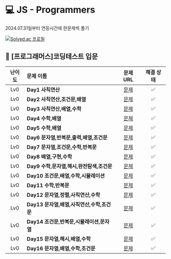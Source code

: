 
# 💻 JS - Programmers
2024.07.31일부터 연등시간에 한문제씩 풀기

[![Solved.ac
프로필](http://mazassumnida.wtf/api/v2/generate_badge?boj=lee980605)](https://solved.ac/lee980605)


## 🎯 [프로그래머스]코딩테스트 입문

|난이도|문제 이름|문제 URL|해결 상태|
|:---:|:---|:---:|:---:|
|Lv0|**Day1 사칙연산**|[문제](https://school.programmers.co.kr/learn/courses/30/lessons/120802)|✅|
|Lv0|**Day2 사칙연산,조건문,배열**|[문제](https://school.programmers.co.kr/learn/courses/30/lessons/120806)|✅|
|Lv0|**Day3 사칙연산,배열,수학**|[문제](https://school.programmers.co.kr/learn/courses/30/lessons/120810)|✅|
|Lv0|**Day4 수학,배열**|[문제](https://school.programmers.co.kr/learn/courses/30/lessons/120814)|✅|
|Lv0|**Day5 수학,배열**|[문제](https://school.programmers.co.kr/learn/courses/30/lessons/120818)|✅|
|Lv0|**Day6 문자열,반복문,출력,배열,조건문**|[문제](https://school.programmers.co.kr/learn/courses/30/lessons/120822)|✅|
|Lv0|**Day7 문자열,조건문,수학,반복문**|[문제](https://school.programmers.co.kr/learn/courses/30/lessons/120826)|✅|
|Lv0|**Day8 배열,구현,수학**|[문제](https://school.programmers.co.kr/learn/courses/30/lessons/120833)|✅|
|Lv0|**Day9 수학,문자열,해시,완전탐색,조건문**|[문제](https://school.programmers.co.kr/learn/courses/30/lessons/120837)|✅|
|Lv0|**Day10 조건문,배열,수학,시뮬레이션**|[문제](https://school.programmers.co.kr/learn/courses/30/lessons/120841)|✅|
|Lv0|**Day11 수학,반복문**|[문제](https://school.programmers.co.kr/learn/courses/30/lessons/120845)|✅|
|Lv0|**Day12 문자열,정렬,사칙연산,수학**|[문제](https://school.programmers.co.kr/learn/courses/30/lessons/120849)|✅|
|Lv0|**Day13 문자열,배열,사칙연산,수학,조건문**|[문제](https://school.programmers.co.kr/learn/courses/30/lessons/120853)|✅|
|Lv0|**Day14 조건문,반복문,시뮬레이션,문자열**|[문제](https://school.programmers.co.kr/learn/courses/30/lessons/120890)|✅|
|Lv0|**Day15 문자열,해시,배열,수학**|[문제](https://school.programmers.co.kr/learn/courses/30/lessons/120894)|✅|
|Lv0|**Day16 문자열,배열,수학,조건문**|[문제](https://school.programmers.co.kr/learn/courses/30/lessons/120898)|✅|